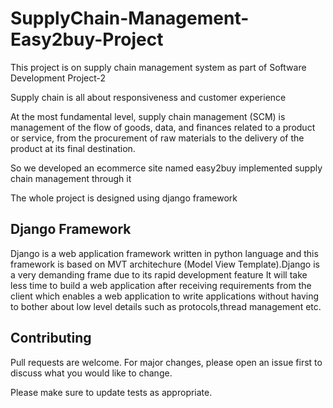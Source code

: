 # SupplyChain-Management-Easy2buy-Project
This project is on supply chain management system as part of Software Development Project-2

Supply chain is all about responsiveness and customer experience

At the most fundamental level, 
supply chain management (SCM) is management of the flow of goods, 
data, and finances related to a product or service, from the procurement of raw materials
 to the delivery of the product at its final destination.

  So we developed an ecommerce site named easy2buy implemented supply chain management through it 
  
  The whole project is designed using django framework
  
  ## Django Framework
Django is a web application framework written in python language and this framework is based on MVT architechure (Model View Template).Django is a very demanding frame due to its rapid development feature
It will take less time to build a web application after receiving requirements from the client which enables a web application to  write applications without having to bother 
about low level details such as protocols,thread management etc.

## Contributing
Pull requests are welcome. For major changes, please open an issue first to discuss what you would like to change.

Please make sure to update tests as appropriate.

